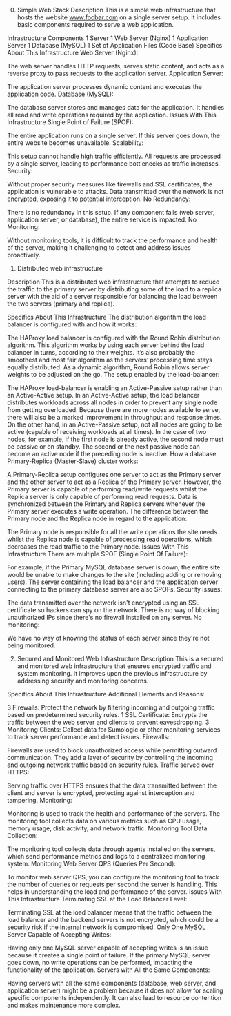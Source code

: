 







0. Simple Web Stack
Description
This is a simple web infrastructure that hosts the website www.foobar.com on a single server setup. It includes basic components required to serve a web application.

Infrastructure Components
1 Server
1 Web Server (Nginx)
1 Application Server
1 Database (MySQL)
1 Set of Application Files (Code Base)
Specifics About This Infrastructure
Web Server (Nginx):

The web server handles HTTP requests, serves static content, and acts as a reverse proxy to pass requests to the application server.
Application Server:

The application server processes dynamic content and executes the application code.
Database (MySQL):

The database server stores and manages data for the application. It handles all read and write operations required by the application.
Issues With This Infrastructure
Single Point of Failure (SPOF):

The entire application runs on a single server. If this server goes down, the entire website becomes unavailable.
Scalability:

This setup cannot handle high traffic efficiently. All requests are processed by a single server, leading to performance bottlenecks as traffic increases.
Security:

Without proper security measures like firewalls and SSL certificates, the application is vulnerable to attacks. Data transmitted over the network is not encrypted, exposing it to potential interception.
No Redundancy:

There is no redundancy in this setup. If any component fails (web server, application server, or database), the entire service is impacted.
No Monitoring:

Without monitoring tools, it is difficult to track the performance and health of the server, making it challenging to detect and address issues proactively.

1. Distributed web infrastructure

Description
This is a distributed web infrastructure that attempts to reduce the traffic to the primary server by distributing some of the load to a replica server with the aid of a server responsible for balancing the load between the two servers (primary and replica).

Specifics About This Infrastructure
The distribution algorithm the load balancer is configured with and how it works:

The HAProxy load balancer is configured with the Round Robin distribution algorithm. This algorithm works by using each server behind the load balancer in turns, according to their weights. It’s also probably the smoothest and most fair algorithm as the servers’ processing time stays equally distributed. As a dynamic algorithm, Round Robin allows server weights to be adjusted on the go.
The setup enabled by the load-balancer:

The HAProxy load-balancer is enabling an Active-Passive setup rather than an Active-Active setup. In an Active-Active setup, the load balancer distributes workloads across all nodes in order to prevent any single node from getting overloaded. Because there are more nodes available to serve, there will also be a marked improvement in throughput and response times. On the other hand, in an Active-Passive setup, not all nodes are going to be active (capable of receiving workloads at all times). In the case of two nodes, for example, if the first node is already active, the second node must be passive or on standby. The second or the next passive node can become an active node if the preceding node is inactive.
How a database Primary-Replica (Master-Slave) cluster works:

A Primary-Replica setup configures one server to act as the Primary server and the other server to act as a Replica of the Primary server. However, the Primary server is capable of performing read/write requests whilst the Replica server is only capable of performing read requests. Data is synchronized between the Primary and Replica servers whenever the Primary server executes a write operation.
The difference between the Primary node and the Replica node in regard to the application:

The Primary node is responsible for all the write operations the site needs whilst the Replica node is capable of processing read operations, which decreases the read traffic to the Primary node.
Issues With This Infrastructure
There are multiple SPOF (Single Point Of Failure):

For example, if the Primary MySQL database server is down, the entire site would be unable to make changes to the site (including adding or removing users). The server containing the load balancer and the application server connecting to the primary database server are also SPOFs.
Security issues:

The data transmitted over the network isn't encrypted using an SSL certificate so hackers can spy on the network. There is no way of blocking unauthorized IPs since there's no firewall installed on any server.
No monitoring:

We have no way of knowing the status of each server since they're not being monitored.


2. Secured and Monitored Web Infrastructure
Description
This is a secured and monitored web infrastructure that ensures encrypted traffic and system monitoring. It improves upon the previous infrastructure by addressing security and monitoring concerns.

Specifics About This Infrastructure
Additional Elements and Reasons:

3 Firewalls: Protect the network by filtering incoming and outgoing traffic based on predetermined security rules.
1 SSL Certificate: Encrypts the traffic between the web server and clients to prevent eavesdropping.
3 Monitoring Clients: Collect data for Sumologic or other monitoring services to track server performance and detect issues.
Firewalls:

Firewalls are used to block unauthorized access while permitting outward communication. They add a layer of security by controlling the incoming and outgoing network traffic based on security rules.
Traffic served over HTTPS:

Serving traffic over HTTPS ensures that the data transmitted between the client and server is encrypted, protecting against interception and tampering.
Monitoring:

Monitoring is used to track the health and performance of the servers. The monitoring tool collects data on various metrics such as CPU usage, memory usage, disk activity, and network traffic.
Monitoring Tool Data Collection:

The monitoring tool collects data through agents installed on the servers, which send performance metrics and logs to a centralized monitoring system.
Monitoring Web Server QPS (Queries Per Second):

To monitor web server QPS, you can configure the monitoring tool to track the number of queries or requests per second the server is handling. This helps in understanding the load and performance of the server.
Issues With This Infrastructure
Terminating SSL at the Load Balancer Level:

Terminating SSL at the load balancer means that the traffic between the load balancer and the backend servers is not encrypted, which could be a security risk if the internal network is compromised.
Only One MySQL Server Capable of Accepting Writes:

Having only one MySQL server capable of accepting writes is an issue because it creates a single point of failure. If the primary MySQL server goes down, no write operations can be performed, impacting the functionality of the application.
Servers with All the Same Components:

Having servers with all the same components (database, web server, and application server) might be a problem because it does not allow for scaling specific components independently. It can also lead to resource contention and makes maintenance more complex.
